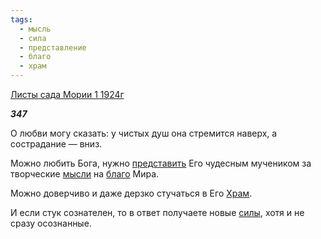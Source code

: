 ```yaml
---
tags:
  - мысль
  - сила
  - представление
  - благо
  - храм
---
```

[Листы сада Мории 1 1924г](https://127.0.0.1:4002/agni/1924)

___347___

О любви могу сказать: у чистых душ она стремится наверх, а сострадание — вниз.   

Можно любить Бога, нужно [представить](../../../tags/#представление) Его чудесным мучеником за творческие [мысли](../../../tags/#мысль) на [благо](../../../tags/#благо) Мира.   

Можно доверчиво и даже дерзко стучаться в Его [Храм](../../../tags/#храм).   

И если стук сознателен, то в ответ получаете новые [силы](../../../tags/#сила), хотя и не сразу осознанные.   


